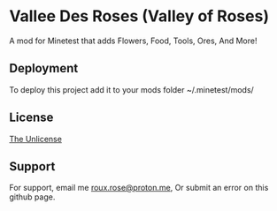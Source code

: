 
# Vallee Des Roses (Valley of Roses)

A mod for Minetest that adds Flowers, Food, Tools, Ores, And More!



## Deployment

To deploy this project add it to your mods folder ~/.minetest/mods/




## License

[The Unlicense](https://choosealicense.com/licenses/unlicense/)


## Support

For support, email me roux.rose@proton.me, Or submit an error on this github page.

